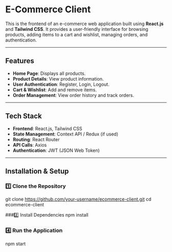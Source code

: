 # E-Commerce Client

This is the frontend of an e-commerce web application built using **React.js** and **Tailwind CSS**. It provides a user-friendly interface for browsing products, adding items to a cart and wishlist, managing orders, and authentication.

---

## Features
- **Home Page**: Displays all products.
- **Product Details**: View product information.
- **User Authentication**: Register, Login, Logout.
- **Cart & Wishlist**: Add and remove items.
- **Order Management**: View order history and track orders.

---

##  Tech Stack
- **Frontend**: React.js, Tailwind CSS
- **State Management**: Context API / Redux (if used)
- **Routing**: React Router
- **API Calls**: Axios
- **Authentication**: JWT (JSON Web Token)

---

##  Installation & Setup  

### **1️⃣ Clone the Repository**

git clone https://github.com/your-username/ecommerce-client.git
cd ecommerce-client

###2️⃣ Install Dependencies
npm install

### 4️⃣ Run the Application
npm start

